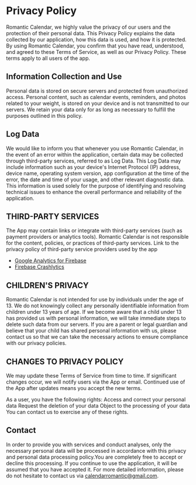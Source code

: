 # Privacy Policy

Romantic Calendar, we highly value the privacy of our users and the protection of their personal data. This Privacy Policy explains the data collected by our application, how this data is used, and how it is protected.
By using Romantic Calendar, you confirm that you have read, understood, and agreed to these Terms of Service, as well as our Privacy Policy. These terms apply to all users of the app.

## Information Collection and Use
Personal data is stored on secure servers and protected from unauthorized access. Personal content, such as calendar events, reminders, and photos related to your weight, is stored on your device and is not transmitted to our servers.
We retain your data only for as long as necessary to fulfill the purposes outlined in this policy.

## Log Data
We would like to inform you that whenever you use Romantic Calendar, in the event of an error within the application, certain data may be collected through third-party services, referred to as Log Data.
This Log Data may include information such as your device's Internet Protocol (IP) address, device name, operating system version, app configuration at the time of the error, the date and time of your usage, and other relevant diagnostic data. 
This information is used solely for the purpose of identifying and resolving technical issues to enhance the overall performance and reliability of the application.

## THIRD-PARTY SERVICES
The App may contain links or integrate with third-party services (such as payment providers or analytics tools). Romantic Calendar is not responsible for the content, policies, or practices of third-party services.
Link to the privacy policy of third-party service providers used by the app
*   [Google Analytics for Firebase](https://firebase.google.com/policies/analytics)
*   [Firebase Crashlytics](https://firebase.google.com/support/privacy/)

## CHILDREN'S PRIVACY
Romantic Calendar is not intended for use by individuals under the age of 13. We do not knowingly collect any personally identifiable information from children under 13 years of age. 
If we become aware that a child under 13 has provided us with personal information, we will take immediate steps to delete such data from our servers.
If you are a parent or legal guardian and believe that your child has shared personal information with us, please contact us so that we can take the necessary actions to ensure compliance with our privacy policies.


## CHANGES TO PRIVACY POLICY
We may update these Terms of Service from time to time. If significant changes occur, we will notify users via the App or email. Continued use of the App after updates means you accept the new terms.

As a user, you have the following rights: 
  Access and correct your personal data 
  Request the deletion of your data 
  Object to the processing of your data 
  You can contact us to exercise any of these rights.

## Contact
In order to provide you with services and conduct analyses, only the necessary personal data will be processed in accordance with this privacy and personal data processing policy.You are completely free to accept or decline this processing.
If you continue to use the application, it will be assumed that you have accepted it. For more detailed information, please do not hesitate to contact us via calendarromantic@gmail.com.
